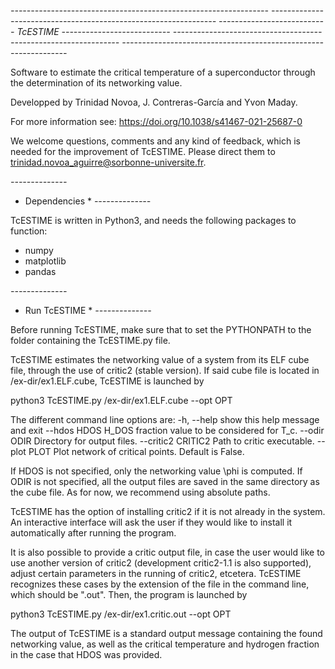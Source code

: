 *----------------------------------------------------------------*
*----------------------------------------------------------------*
*--------------------------- TcESTIME ---------------------------*
*----------------------------------------------------------------*
*----------------------------------------------------------------*

Software to estimate the critical temperature of a superconductor
through the determination of its networking value.

Developped by Trinidad Novoa, J. Contreras-García and Yvon Maday.

For more information see: https://doi.org/10.1038/s41467-021-25687-0

We welcome questions, comments and any kind of feedback, which is 
needed for the improvement of TcESTIME. Please direct them to 
trinidad.novoa_aguirre@sorbonne-universite.fr.

*--------------*
* Dependencies *
*--------------*

TcESTIME is written in Python3, and needs the following packages to
function:

* numpy
* matplotlib
* pandas


*--------------*
* Run TcESTIME *
*--------------*

Before running TcESTIME, make sure that to set the PYTHONPATH to the folder containing the TcESTIME.py file.

TcESTIME estimates the networking value of a system from its ELF cube
file, through the use of critic2 (stable version). If said cube file 
is located in /ex-dir/ex1.ELF.cube, TcESTIME is 
launched by

python3 TcESTIME.py /ex-dir/ex1.ELF.cube --opt OPT

The different command line options are:
  -h, --help         show this help message and exit
  --hdos HDOS        H_DOS fraction value to be considered for T_c.
  --odir ODIR        Directory for output files.
  --critic2 CRITIC2  Path to critic executable.
  --plot PLOT        Plot network of critical points. Default is False.


If HDOS is not specified, only the networking value \phi is computed.
If ODIR is not specified, all the output files are saved in the same 
directory as the cube file. As for now, we recommend using absolute 
paths. 

TcESTIME has the option of installing critic2 if it is not already in
the system. An interactive interface will ask the user if they would
like to install it automatically after running the program.

It is also possible to provide a critic output file, in case the user 
would like to use another version of critic2 (development critic2-1.1 
is also supported), adjust certain parameters in the running of critic2,
etcetera. TcESTIME recognizes these cases by the extension of the file
in the command line, which should be ".out". Then, the program is 
launched by

python3 TcESTIME.py /ex-dir/ex1.critic.out --opt OPT

The output of TcESTIME is a standard output message containing the found
networking value, as well as the critical temperature and hydrogen 
fraction in the case that HDOS was provided. 
